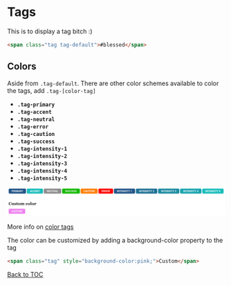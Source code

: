 # Tags

This is to display a tag bitch :)

```html
<span class="tag tag-default">#blessed</span>
```


## Colors

Aside from `.tag-default`. There are other color schemes available to color the tags, add `.tag-[color-tag]`

*	**`.tag-primary`**
*	**`.tag-accent`**
*	**`.tag-neutral`**
*	**`.tag-error`**
*	**`.tag-caution`**
*	**`.tag-success`**
*	**`.tag-intensity-1`**
*	**`.tag-intensity-2`**
*	**`.tag-intensity-3`**
*	**`.tag-intensity-4`**
*	**`.tag-intensity-5`**

![](../../images/tags.png)

More info on [color tags](../scaffolding/colors.md#color-tags)

The color can be customized by adding a background-color property to the tag

```html
<span class="tag" style="background-color:pink;">Custom</span> 
```




[Back to TOC](../../../readme.md)